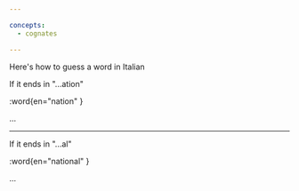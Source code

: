 ```yaml
---

concepts:
  - cognates

---
```


Here's how to guess a word in Italian

If it ends in "...ation"

:word{en="nation" }

...

--------------------------------------------------

If it ends in "...al"

:word{en="national" }

...
